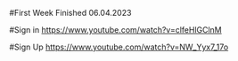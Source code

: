 #First Week Finished 06.04.2023

#Sign in
https://www.youtube.com/watch?v=clfeHlGClnM

#Sign Up
https://www.youtube.com/watch?v=NW_Yyx7_17o
